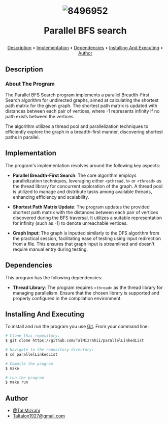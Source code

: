 <h1 align="center">
  
![8496952](https://github.com/TalMizrahii/parallelLinkedList/assets/103560553/501dc4f5-570a-4b61-952a-477884518fce)

  Parallel BFS search
  <br>
</h1>

<h4 align="center"> </h4>

<p align="center">
  <a href="#description">Description</a> •
  <a href="#implementation">Implementation</a> •
  <a href="#dependencies">Dependencies</a> •
  <a href="#installing-and-executing">Installing And Executing</a> •
  <a href="#author">Author</a> 
</p>

## Description

### About The Program

The Parallel BFS Search program implements a parallel Breadth-First Search algorithm for undirected graphs, aimed at calculating the shortest path matrix for the given graph. The shortest path matrix is updated with distances between each pair of vertices, where -1 represents infinity if no path exists between the vertices. 

The algorithm utilizes a thread pool and parallelization techniques to efficiently explore the graph in a breadth-first manner, discovering shortest paths in parallel. 

## Implementation

The program's implementation revolves around the following key aspects:

- **Parallel Breadth-First Search**: The core algorithm employs parallelization techniques, leveraging either `<pthread.h>` or `<thread>` as the thread library for concurrent exploration of the graph. A thread pool is utilized to manage and distribute tasks among available threads, enhancing efficiency and scalability.

- **Shortest Path Matrix Update**: The program updates the provided shortest path matrix with the distances between each pair of vertices discovered during the BFS traversal. It utilizes a suitable representation for infinity (such as -1) to denote unreachable vertices.

- **Graph Input**: The graph is inputted similarly to the DFS algorithm from the practical session, facilitating ease of testing using input redirection from a file. This ensures that graph input is streamlined and doesn't require manual entry during testing.

## Dependencies

This program has the following dependencies:

- **Thread Library**: The program requires `<thread>` as the thread library for managing parallelism. Ensure that the chosen library is supported and properly configured in the compilation environment.

## Installing And Executing

To install and run the program you use [Git](https://git-scm.com). From your command line:

```bash
# Clone this repository.
$ git clone https://github.com/TalMizrahii/parallelLinkedList

# Navigate to the repository directory:
$ cd parallelLinkedList

# Compile the program
$ make

# run the program
$ make run
```
## Author

* [@Tal Mizrahi](https://github.com/TalMizrahii)
* Taltalon1927@gmail.com
